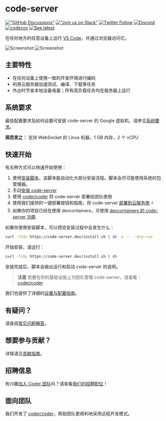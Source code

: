 # code-server

[!["GitHub Discussions"](https://edas-hz.oss-cn-hangzhou.aliyuncs.com/edas-apps/charts-store/code-server/image/_20GitHub-_20Discussions-gray.svg)](https://github.com/coder/code-server/discussions) [!["Join us on Slack"](https://edas-hz.oss-cn-hangzhou.aliyuncs.com/edas-apps/charts-store/code-server/image/join-us_20on_20slack-gray.svg)](https://coder.com/community) [![Twitter Follow](https://edas-hz.oss-cn-hangzhou.aliyuncs.com/edas-apps/charts-store/code-server/image/CoderHQ.svg)](https://twitter.com/coderhq) [![Discord](https://edas-hz.oss-cn-hangzhou.aliyuncs.com/edas-apps/charts-store/code-server/image/747933592273027093.svg)](https://discord.com/invite/coder) [![codecov](https://edas-hz.oss-cn-hangzhou.aliyuncs.com/edas-apps/charts-store/code-server/image/badge.svg)](https://codecov.io/gh/coder/code-server) [![See latest](https://edas-hz.oss-cn-hangzhou.aliyuncs.com/edas-apps/charts-store/code-server/image/v1.svg)](https://coder.com/docs/code-server/latest)

在任何地方的任意设备上运行 [VS Code](https://github.com/Microsoft/vscode)，并通过浏览器访问它。

![Screenshot](https://edas-hz.oss-cn-hangzhou.aliyuncs.com/edas-apps/charts-store/code-server/image/screenshot-1.png)
![Screenshot](https://edas-hz.oss-cn-hangzhou.aliyuncs.com/edas-apps/charts-store/code-server/image/screenshot-2.png)

## 主要特性

- 在任何设备上使用一致的开发环境进行编码
- 利用云服务器加速测试、编译、下载等任务
- 外出时节省本地设备电量；所有高负载任务均在服务器上运行

## 系统要求

最低配置要求及如何设置可安装 code-server 的 Google 虚拟机，请参见[系统要求](https://coder.com/docs/code-server/latest/requirements)。

**简而言之：** 支持 WebSocket 的 Linux 机器，1 GB 内存，2 个 vCPU

## 快速开始

有五种方式可以快速开始使用：

1. 使用[安装脚本](https://github.com/coder/code-server/blob/main/install.sh)，该脚本能自动化大部分安装流程。脚本会尽可能使用系统的包管理器。
2. 手动[安装 code-server](https://coder.com/docs/code-server/latest/install)
3. 使用 [coder/coder](https://cdr.co/coder-github) 将 code-server 部署给团队使用
4. 使用我们提供的一键部署按钮和指南，将 code-server [部署到云服务商](https://github.com/coder/deploy-code-server) ⚡
5. 如果你的项目已经在使用 devcontainers，可使用 [devcontainers 的 code-server 功能](https://github.com/coder/devcontainer-features/blob/main/src/code-server/README.md)

如果你使用安装脚本，可以预览安装过程中会发生什么：

```bash
curl -fsSL https://code-server.dev/install.sh | sh -s -- --dry-run
```

开始安装，请运行：

```bash
curl -fsSL https://code-server.dev/install.sh | sh
```

安装完成后，脚本会输出运行和启动 code-server 的说明。

> **注意**
> 若要在你的基础设施上为团队管理 code-server，请查看：[coder/coder](https://cdr.co/coder-github)

我们也提供了详细的[设置与配置指南](https://coder.com/docs/code-server/latest/guide)。

## 有疑问？

请查阅[常见问题解答](https://coder.com/docs/code-server/latest/FAQ)。

## 想要参与贡献？

详情请见[贡献指南](https://coder.com/docs/code-server/latest/CONTRIBUTING)。

## 招聘信息

有兴趣[加入 Coder 团队](https://coder.com/careers)吗？请查看[我们的招聘职位](https://coder.com/careers#openings)！

## 面向团队

我们开发了 [coder/coder](https://cdr.co/coder-github)，帮助团队更顺利地采用远程开发模式。
